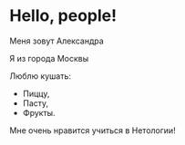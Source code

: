 # Hello, people!

Меня зовут Александра

Я из города Москвы

Люблю кушать:
- Пиццу,
- Пасту,
- Фрукты.

Мне очень нравится учиться в Нетологии!